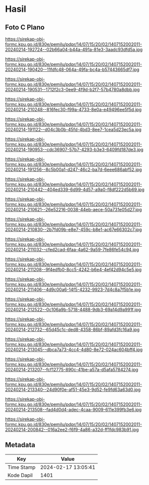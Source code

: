 # Hasil

## Foto C Plano

https://sirekap-obj-formc.kpu.go.id/830e/pemilu/pdpr/14/07/15/20/02/1407152002011-20240214-192724--02b66a04-b44a-491a-81e3-3aadc93dfd5a.jpg

https://sirekap-obj-formc.kpu.go.id/830e/pemilu/pdpr/14/07/15/20/02/1407152002011-20240214-190420--11fdfc48-064a-49fa-bc4a-b57443665df7.jpg

https://sirekap-obj-formc.kpu.go.id/830e/pemilu/pdpr/14/07/15/20/02/1407152002011-20240214-190531--1712f2c3-0ee9-4f9d-b2f7-57b4780a8dbb.jpg

https://sirekap-obj-formc.kpu.go.id/830e/pemilu/pdpr/14/07/15/20/02/1407152002011-20240214-210248--816fec30-f99a-4733-8e0a-e49496ee5f5d.jpg

https://sirekap-obj-formc.kpu.go.id/830e/pemilu/pdpr/14/07/15/20/02/1407152002011-20240214-191122--d04c3b0b-45fd-4bd3-8ee7-1cea5d23ec5a.jpg

https://sirekap-obj-formc.kpu.go.id/830e/pemilu/pdpr/14/07/15/20/02/1407152002011-20240214-190953--cdc36907-57b7-4293-b3e3-6409fd187de3.jpg

https://sirekap-obj-formc.kpu.go.id/830e/pemilu/pdpr/14/07/15/20/02/1407152002011-20240214-191256--8c5b00a1-d247-46c2-ba7d-6eee686abf52.jpg

https://sirekap-obj-formc.kpu.go.id/830e/pemilu/pdpr/14/07/15/20/02/1407152002011-20240214-210442--404ed339-6d99-4d57-a9a0-f8df222d5b69.jpg

https://sirekap-obj-formc.kpu.go.id/830e/pemilu/pdpr/14/07/15/20/02/1407152002011-20240214-210621--26e52216-0038-44eb-aece-50a731e05d27.jpg

https://sirekap-obj-formc.kpu.go.id/830e/pemilu/pdpr/14/07/15/20/02/1407152002011-20240214-210830--2b7fd09b-e8e7-459c-b8e1-ac67e66302c7.jpg

https://sirekap-obj-formc.kpu.go.id/830e/pemilu/pdpr/14/07/15/20/02/1407152002011-20240214-211032--cfed2cad-6faa-4a62-9a59-7fe86fe54c94.jpg

https://sirekap-obj-formc.kpu.go.id/830e/pemilu/pdpr/14/07/15/20/02/1407152002011-20240214-211208--9f4edfb0-8cc5-4242-b6e4-4ef42d94c5e5.jpg

https://sirekap-obj-formc.kpu.go.id/830e/pemilu/pdpr/14/07/15/20/02/1407152002011-20240214-211406--4d9c00a6-14f5-4232-9923-7d4c8a7f5b1e.jpg

https://sirekap-obj-formc.kpu.go.id/830e/pemilu/pdpr/14/07/15/20/02/1407152002011-20240214-212522--0c106a9b-5718-4488-9db3-69a14d9a991f.jpg

https://sirekap-obj-formc.kpu.go.id/830e/pemilu/pdpr/14/07/15/20/02/1407152002011-20240214-212732--65d45c1c-ded8-4358-86bf-89afd3fc16a9.jpg

https://sirekap-obj-formc.kpu.go.id/830e/pemilu/pdpr/14/07/15/20/02/1407152002011-20240214-213045--dbca7a73-4cc4-4d80-8e72-024ac604bff4.jpg

https://sirekap-obj-formc.kpu.go.id/830e/pemilu/pdpr/14/07/15/20/02/1407152002011-20240214-213207--fcf12775-890c-41be-a57a-d5afa5784274.jpg

https://sirekap-obj-formc.kpu.go.id/830e/pemilu/pdpr/14/07/15/20/02/1407152002011-20240214-213340--24d90f0e-af51-45e3-9d52-fe9fd63a63d0.jpg

https://sirekap-obj-formc.kpu.go.id/830e/pemilu/pdpr/14/07/15/20/02/1407152002011-20240214-213508--fad4d0d4-adec-4caa-9009-611e399fb3e6.jpg

https://sirekap-obj-formc.kpu.go.id/830e/pemilu/pdpr/14/07/15/20/02/1407152002011-20240214-200842--016a2ee2-f6f9-4a86-a32d-ff1fdc983b91.jpg


## Metadata

| Key        | Value               |
| ---------- | ------------------- |
| Time Stamp | 2024-02-17 13:05:41 |
| Kode Dapil | 1401                |



